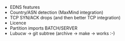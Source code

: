 * EDNS features
* Country/ASN detection (MaxMind integration)
* TCP SYN/ACK drops (and then better TCP integration)
* Licence
* Partition imports BATCH/SERVER
* Lubucw -> git subtree (archive -> make -> works :-)


